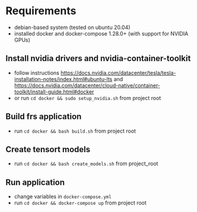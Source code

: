 # Requirements
 - debian-based system (tested on ubuntu 20.04)
 - installed docker and docker-compose 1.28.0+ (with support for NVIDIA GPUs)

## Install nvidia drivers and nvidia-container-toolkit
 - follow instructions https://docs.nvidia.com/datacenter/tesla/tesla-installation-notes/index.html#ubuntu-lts and https://docs.nvidia.com/datacenter/cloud-native/container-toolkit/install-guide.html#docker
 - or run `cd docker && sudo setup_nvidia.sh` from project root

## Build frs application
 - run `cd docker && bash build.sh` from project root

## Create tensort models
 - run `cd docker && bash create_models.sh` from project_root

## Run application
 - change variables in `docker-compose.yml`
 - run `cd docker && docker-compose up` from project root